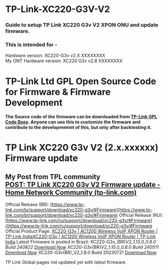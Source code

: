 # TP-Link-XC220-G3V-V2
### Guide to setup TP Link XC220 G3v V2 XPON ONU and update firmware.
### This is intended for -
Hardware version: XC220-G3v v2.X XXXXXXXX </br>
My ONT Hardware version: XC220 G3v v2.8 XXXXXXXX

# TP-Link Ltd GPL Open Source Code for Firmware & Firmware Development
#### The Source code of the firmware can be downloaded from [TP-Link GPL Code Base](https://www.tp-link.com/br/support/gpl-code/). Anyone can use this to customize the firmware and contribute to the developmemnt of this, but only after backtesting it.

# TP Link XC220 G3v V2 (2.x.xxxxxx) Firmware update

## My Post from TPL community </br> [POST: TP Link XC220 G3v V2 Firmware update - Home Network Community (tp-link.com)](https://community.tp-link.com/en/home/forum/topic/653980)

<!--
POST: TP Link XC220 G3v V2 Firmware update - Home Network Community (tp-link.com)
-->

Official Release (BR): [https://www.tp-link.com/br/support/download/xc220-g3v/#Firmware](https://www.tp-link.com/br/support/download/xc220-g3v/#Firmware)
Official Release (RU): [https://www.tp-link.com/ru/support/download/xc220-g3v/#Firmware]()https://www.tp-link.com/ru/support/download/xc220-g3v/#Firmware
Official Product Page: [XC220-G3v | AC1200 Wireless VoIP XPON Router | TP-Link IndiaXC220-G3v | AC1200 Wireless VoIP XPON Router | TP-Link India](https://www.tp-link.com/in/service-provider/gpon/xc220-g3v/)
Latest Firmware is posted in Brazil: 
XC220-G3v_(BR)_V2_1.13.0_0.8.0 Build 240822 [Download Now](https://static.tp-link.com/upload/firmware/2024/202409/20240918/XC220-G3vv2_1.13.0_0.8.0_UP_BOOT(240822).rar)
XC220-G3v_(BR)_V2_1.10.0_0.8.0 Build 240511 [Download Now](https://static.tp-link.com/upload/firmware/2024/202405/20240516/XC220-G3vv2_1.10.0_0.8.0_UP_BOOT(240511)_2024-05-13_10.10.44.rar)
XC220-G3v_(BR)_V2_1.8.0 Build 20230721 [Download Now](https://static.tp-link.com/upload/firmware/2024/202401/20240122/XC220-G3vv2_1.8.0_0.8.0_UP_BOOT(230720)_2023-07-21_08.54.51.rar)
 
TP Link Global pages not updated yet with latest firmware.
